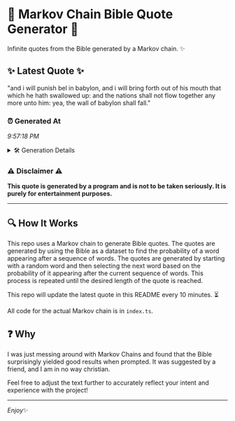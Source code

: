 # 📖 Markov Chain Bible Quote Generator 📖

Infinite quotes from the Bible generated by a Markov chain. ✨

## ✨ Latest Quote ✨
"and i will punish bel in babylon, and i will bring forth out of his mouth that which he hath swallowed up: and the nations shall not flow together any more unto him: yea, the wall of babylon shall fall."

### ⏰ Generated At
*9:57:18 PM*

<details>
    <summary>🛠️ Generation Details</summary>
    <p>
        <strong>🌱 Seed:</strong> and<br>
        <strong>🔄 Iterations:</strong> 39<br>
        <strong>📜 Context History:</strong><br>[ and ]: i<br>[ and, i ]: will<br>[ and, i, will ]: punish<br>[ and, i, will, punish ]: bel<br>[ and, i, will, punish, bel ]: in<br>[ and, i, will, punish, bel, in ]: babylon,<br>[ i, will, punish, bel, in, babylon, ]: and<br>[ will, punish, bel, in, babylon,, and ]: i<br>[ punish, bel, in, babylon,, and, i ]: will<br>[ bel, in, babylon,, and, i, will ]: bring<br>[ in, babylon,, and, i, will, bring ]: forth<br>[ babylon,, and, i, will, bring, forth ]: out<br>[ and, i, will, bring, forth, out ]: of<br>[ i, will, bring, forth, out, of ]: his<br>[ will, bring, forth, out, of, his ]: mouth<br>[ bring, forth, out, of, his, mouth ]: that<br>[ forth, out, of, his, mouth, that ]: which<br>[ out, of, his, mouth, that, which ]: he<br>[ of, his, mouth, that, which, he ]: hath<br>[ his, mouth, that, which, he, hath ]: swallowed<br>[ mouth, that, which, he, hath, swallowed ]: up:<br>[ that, which, he, hath, swallowed, up: ]: and<br>[ which, he, hath, swallowed, up:, and ]: the<br>[ he, hath, swallowed, up:, and, the ]: nations<br>[ hath, swallowed, up:, and, the, nations ]: shall<br>[ swallowed, up:, and, the, nations, shall ]: not<br>[ up:, and, the, nations, shall, not ]: flow<br>[ and, the, nations, shall, not, flow ]: together<br>[ the, nations, shall, not, flow, together ]: any<br>[ nations, shall, not, flow, together, any ]: more<br>[ shall, not, flow, together, any, more ]: unto<br>[ not, flow, together, any, more, unto ]: him:<br>[ flow, together, any, more, unto, him: ]: yea,<br>[ together, any, more, unto, him:, yea, ]: the<br>[ any, more, unto, him:, yea,, the ]: wall<br>[ more, unto, him:, yea,, the, wall ]: of<br>[ unto, him:, yea,, the, wall, of ]: babylon<br>[ him:, yea,, the, wall, of, babylon ]: shall<br>[ yea,, the, wall, of, babylon, shall ]: fall.<br>
    </p>
</details>

### ⚠️ Disclaimer ⚠️
**This quote is generated by a program and is not to be taken seriously. It is purely for entertainment purposes.**

---

## 🔍 How It Works

This repo uses a Markov chain to generate Bible quotes. The quotes are generated by using the Bible as a dataset to find the probability of a word appearing after a sequence of words. The quotes are generated by starting with a random word and then selecting the next word based on the probability of it appearing after the current sequence of words. This process is repeated until the desired length of the quote is reached.

This repo will update the latest quote in this README every 10 minutes. ⏳

All code for the actual Markov chain is in `index.ts`.

## ❓ Why

I was just messing around with Markov Chains and found that the Bible surprisingly yielded good results when prompted. 
It was suggested by a friend, and I am in no way christian.

Feel free to adjust the text further to accurately reflect your intent and experience with the project!

---

*Enjoy*✨
